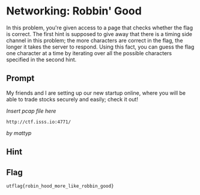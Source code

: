 # Networking: Robbin' Good
In this problem, you're given access to a page that checks whether the flag 
is correct. The first hint is supposed to give away that there is a timing 
side channel in this problem; the more characters are correct in the flag, 
the longer it takes the server to respond. Using this fact, you can guess 
the flag one character at a time by iterating over all the possible 
characters specified in the second hint.

## Prompt
My friends and I are setting up our new startup online, where you will be 
able to trade stocks securely and easily; check it out!

*Insert pcap file here*

`http://ctf.isss.io:4771/`

_by mattyp_

## Hint

## Flag
`utflag{robin_hood_more_like_robbin_good}`
